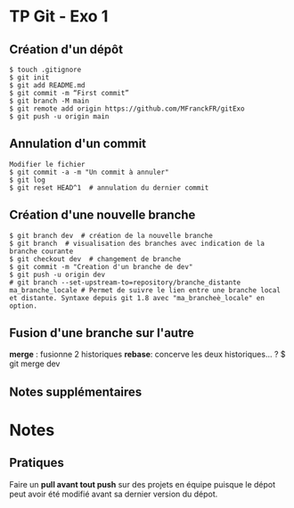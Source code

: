 # TP Git - Exo 1

## Création d'un dépôt

    $ touch .gitignore
    $ git init
    $ git add README.md
    $ git commit -m “First commit”
    $ git branch -M main
    $ git remote add origin https://github.com/MFranckFR/gitExo
    $ git push -u origin main

## Annulation d'un commit
    Modifier le fichier
    $ git commit -a -m "Un commit à annuler"
    $ git log
    $ git reset HEAD^1  # annulation du dernier commit
    

## Création d'une nouvelle branche
    $ git branch dev  # création de la nouvelle branche
    $ git branch  # visualisation des branches avec indication de la branche courante
    $ git checkout dev  # changement de branche
    $ git commit -m "Creation d'un branche de dev"
    $ git push -u origin dev
    # git branch --set-upstream-to=repository/branche_distante ma_branche_locale # Permet de suivre le lien entre une branche local et distante. Syntaxe depuis git 1.8 avec "ma_brancheè_locale" en option.

## Fusion d'une branche sur l'autre
__merge__ : fusionne 2 historiques
__rebase__: concerve les deux historiques... ?
    $ git merge dev

## Notes supplémentaires


# Notes
## Pratiques
Faire un **pull avant tout push** sur des projets en équipe puisque le dépot peut avoir été modifié avant sa dernier version du dépot.
